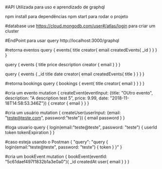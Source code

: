 #API Utilizada para uso e aprendizado de graphql

npm install para dependências
npm start para rodar o projeto

#database
use https://cloud.mongodb.com/user#/atlas/login para criar um cluster 

#EndPoint para usar query
http://localhost:3000/graphql

#retorna eventos
query {
  events{
    title
    creator{
      email
      createdEvents{
        _id
      }
    }
  }
}

query {
  events {
    title
    price
    description
    creator {
      email
    }
  }
}

query {
  events {
    _id
    title
    date
    creator{
      email
      createdEvents{
        title
      }
    }
  }
}

#retorna bookings
query {
  bookings {
    event{
      title
      creator{
        email
      }
    }
  }
}

#cria um evento
mutation {
  createEvent(eventInput: {title: "OUtro evento", description: "A description test 5", price: 9.99, date: "2018-11-18T14:58:53.346Z"}) {
    creator {
      email
    }
  }
}

#cria um usuário
mutation {
  createUser(userInput: {email: "teste@teste.com", password:"teste"}) {
    email
    password
  }
}

#loga usuario
query {
  login(email:"teste@teste", password: "teste") {
    userId
    token
    tokenExpiration
  }
}

#caso esteja usando o Postman
{
	"query": "query { login(email:\"teste@teste\", password: \"teste\") { token } }"
}


#cria um bookEvent
mutation {
  bookEvent(eventId: "5c61daef497f1832b1a3e0a0"){
    _id
    createdAt
    user{
      email
    }
  }
}
